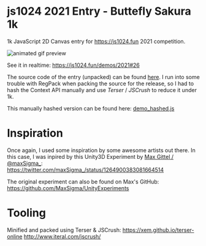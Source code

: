 # js1024 2021 Entry - Buttefly Sakura 1k

1k JavaScript 2D Canvas entry for https://js1024.fun 2021 competition.

![animated gif preview](./img/js1024_butterfly_sakura.gif)

See it in realtime: https://js1024.fun/demos/2021#26

The source code of the entry (unpacked) can be found [here](./demo.js). I run into some trouble with RegPack when packing the source for the release, so I had to hash the Context API manually and use _Terser_ / _JSCrush_ to reduce it under 1k. 

This manually hashed version can be found here: [demo_hashed.js](./demo_hashed.js)

# Inspiration
Once again, I used some inspiration by some awesome artists out there. In this case, I was inpired by this Unity3D Experiment by [Max Gittel / @maxSigma_](https://twitter.com/maxSigma_): https://twitter.com/maxSigma_/status/1264900383081664514

The original experiment can also be found on Max's GitHub: https://github.com/MaxSigma/UnityExperiments

# Tooling
Minified and packed using Terser & JSCrush:
https://xem.github.io/terser-online
http://www.iteral.com/jscrush/

